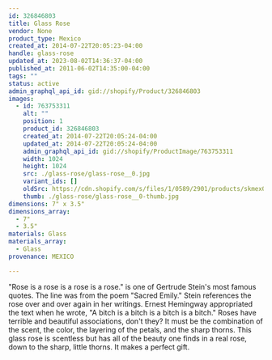```yaml
---
id: 326846803
title: Glass Rose
vendor: None
product_type: Mexico
created_at: 2014-07-22T20:05:23-04:00
handle: glass-rose
updated_at: 2023-08-02T14:36:37-04:00
published_at: 2011-06-02T14:35:00-04:00
tags: ""
status: active
admin_graphql_api_id: gid://shopify/Product/326846803
images:
  - id: 763753311
    alt: ""
    position: 1
    product_id: 326846803
    created_at: 2014-07-22T20:05:24-04:00
    updated_at: 2014-07-22T20:05:24-04:00
    admin_graphql_api_id: gid://shopify/ProductImage/763753311
    width: 1024
    height: 1024
    src: ./glass-rose/glass-rose__0.jpg
    variant_ids: []
    oldSrc: https://cdn.shopify.com/s/files/1/0589/2901/products/skmex0067.jpeg?v=1406073924
    thumb: ./glass-rose/glass-rose__0-thumb.jpg
dimensions: 7" x 3.5"
dimensions_array:
  - 7"
  - 3.5"
materials: Glass
materials_array:
  - Glass
provenance: MEXICO

---
```


"Rose is a rose is a rose is a rose." is one of Gertrude Stein's most famous quotes. The line was from the poem "Sacred Emily." Stein references the rose over and over again in her writings. Ernest Hemingway appropriated the text when he wrote, "A bitch is a bitch is a bitch is a bitch." Roses have terrible and beautiful associations, don't they? It must be the combination of the scent, the color, the layering of the petals, and the sharp thorns. This glass rose is scentless but has all of the beauty one finds in a real rose, down to the sharp, little thorns. It makes a perfect gift.